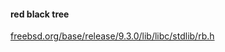 #### red black tree
[freebsd.org/base/release/9.3.0/lib/libc/stdlib/rb.h](https://svnweb.freebsd.org/base/release/9.3.0/lib/libc/stdlib/rb.h?revision=268523&view=co)
